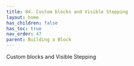 ```yaml
---
title: 84. Custom blocks and Visible Stepping
layout: home
has_children: false
has_toc: true
nav_order: 47
parent: Building a Block
---
```


Custom blocks and Visible Stepping

